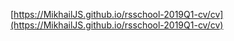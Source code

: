 [https://MikhailJS.github.io/rsschool-2019Q1-cv/cv](https://MikhailJS.github.io/rsschool-2019Q1-cv/cv)